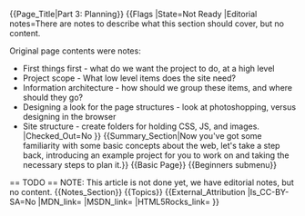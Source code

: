 {{Page_Title|Part 3: Planning}}
{{Flags
|State=Not Ready
|Editorial notes=There are notes to describe what this section should cover, but no content.

Original page contents were notes:
* First things first - what do we want the project to do, at a high level
* Project scope - What low level items does the site need?
* Information architecture - how should we group these items, and where should they go?
* Designing a look for the page structures - look at photoshopping, versus designing in the browser 
* Site structure - create folders for holding CSS, JS, and images.
|Checked_Out=No
}}
{{Summary_Section|Now you've got some familiarity with some basic concepts about the web, let's take a step back, introducing an example project for you to work on and taking the necessary steps to plan it.}}
{{Basic Page}}
{{Beginners submenu}}

== TODO ==
NOTE: This article is not done yet, we have editorial notes, but no content.
{{Notes_Section}}
{{Topics}}
{{External_Attribution
|Is_CC-BY-SA=No
|MDN_link=
|MSDN_link=
|HTML5Rocks_link=
}}